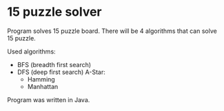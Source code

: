# 15 puzzle solver
Program solves 15 puzzle board. There will be 4 algorithms that can solve 15 puzzle.

Used algorithms:
* BFS (breadth first search)
* DFS (deep first search)
 A-Star:
  * Hamming
  * Manhattan

Program was written in Java.
